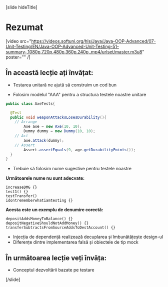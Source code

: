 [slide hideTitle]

# Rezumat
[video src="https://videos.softuni.org/hls/Java/Java-OOP-Advanced/07-Unit-Testing/EN/Java-OOP-Advanced-Unit-Testing-51-summary-,1080p,720p,480p,360p,240p,.mp4/urlset/master.m3u8" poster="" /]

## În această lecție ați învățat:

- Testarea unitară ne ajută să construim un cod bun

- Folosim modelul "AAA" pentru a structura testele noastre unitare

```java
public class AxeTests{

  @Test
  public void weaponAttacksLosesDurability(){
    // Arrange
        Axe axe = new Axe(10, 10);
        Dummy dummy = new Dummy(10, 10);
    // Act
        axe.attack(dummy);
    // Assert
        Assert.assertEquals(9, age.getDurabilityPoints());
  }
}
```

- Trebuie să folosim nume sugestive pentru testele noastre

**Următoarele nume nu sunt adecvate:**
```
increaseDMG {}
test1() {}
testTransfer()
idontrememberwhatiamtesting {}
```

**Acesta este un exemplu de denumire corectă:**
```
depositAddsMoneyToBalance() {}
depositNegativeShouldNotAddMoney() {}
transferSubtractsFromSourceAddsToDestAccount() {}
```

- Injecția de dependență realizează decuplarea și îmbunătățește design-ul 
- Diferențe dintre implementarea falsă și obiectele de tip mock

## În următoarea lecție veți învăța:

- Conceptul dezvoltării bazate pe testare

[/slide]

